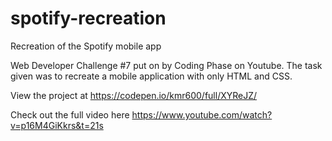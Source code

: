 # spotify-recreation
Recreation of the Spotify mobile app

Web Developer Challenge #7 put on by Coding Phase on Youtube. The task given was to recreate a mobile application with only HTML and CSS.

View the project at https://codepen.io/kmr600/full/XYReJZ/

Check out the full video here https://www.youtube.com/watch?v=p16M4GiKkrs&t=21s
